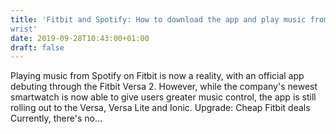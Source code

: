 ```yaml
---
title: 'Fitbit and Spotify: How to download the app and play music from your
wrist'
date: 2019-09-28T10:43:00+01:00
draft: false
---
```


Playing music from Spotify on Fitbit is now a reality, with an official app debuting through the Fitbit Versa 2. However, while the company's newest smartwatch is now able to give users greater music control, the app is still rolling out to the Versa, Versa Lite and Ionic. Upgrade: Cheap Fitbit deals Currently, there's no…